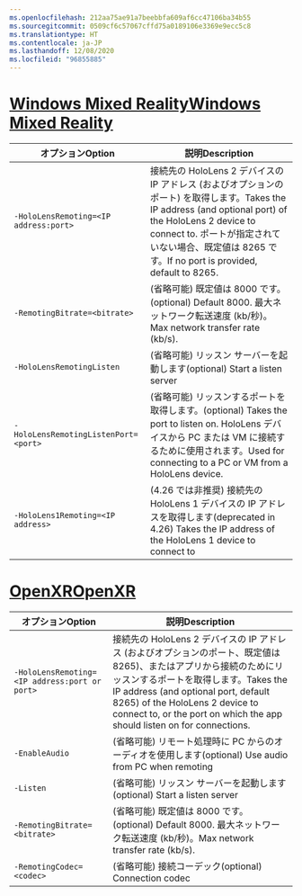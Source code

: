 ```yaml
---
ms.openlocfilehash: 212aa75ae91a7beebbfa609af6cc47106ba34b55
ms.sourcegitcommit: 0509cf6c57067cffd75a0189106e3369e9ecc5c8
ms.translationtype: HT
ms.contentlocale: ja-JP
ms.lasthandoff: 12/08/2020
ms.locfileid: "96855885"
---
```

# <a name="windows-mixed-reality"></a>[<span data-ttu-id="411e5-101">Windows Mixed Reality</span><span class="sxs-lookup"><span data-stu-id="411e5-101">Windows Mixed Reality</span></span>](#tab/wmr)

| <span data-ttu-id="411e5-102">オプション</span><span class="sxs-lookup"><span data-stu-id="411e5-102">Option</span></span> | <span data-ttu-id="411e5-103">説明</span><span class="sxs-lookup"><span data-stu-id="411e5-103">Description</span></span> |
| ------ | ----------- |
| `-HoloLensRemoting=<IP address:port>` | <span data-ttu-id="411e5-104">接続先の HoloLens 2 デバイスの IP アドレス (およびオプションのポート) を取得します。</span><span class="sxs-lookup"><span data-stu-id="411e5-104">Takes the IP address (and optional port) of the HoloLens 2 device to connect to.</span></span> <span data-ttu-id="411e5-105">ポートが指定されていない場合、既定値は 8265 です。</span><span class="sxs-lookup"><span data-stu-id="411e5-105">If no port is provided, default to 8265.</span></span> |
| `-RemotingBitrate=<bitrate>` | <span data-ttu-id="411e5-106">(省略可能) 既定値は 8000 です。</span><span class="sxs-lookup"><span data-stu-id="411e5-106">(optional) Default 8000.</span></span> <span data-ttu-id="411e5-107">最大ネットワーク転送速度 (kb/秒)。</span><span class="sxs-lookup"><span data-stu-id="411e5-107">Max network transfer rate (kb/s).</span></span> |
| `-HoloLensRemotingListen` | <span data-ttu-id="411e5-108">(省略可能) リッスン サーバーを起動します</span><span class="sxs-lookup"><span data-stu-id="411e5-108">(optional) Start a listen server</span></span> |
| `-HoloLensRemotingListenPort=<port>` | <span data-ttu-id="411e5-109">(省略可能) リッスンするポートを取得します。</span><span class="sxs-lookup"><span data-stu-id="411e5-109">(optional) Takes the port to listen on.</span></span> <span data-ttu-id="411e5-110">HoloLens デバイスから PC または VM に接続するために使用されます。</span><span class="sxs-lookup"><span data-stu-id="411e5-110">Used for connecting to a PC or VM from a HoloLens device.</span></span> |
| `-HoloLens1Remoting=<IP address>` | <span data-ttu-id="411e5-111">(4.26 では非推奨) 接続先の HoloLens 1 デバイスの IP アドレスを取得します</span><span class="sxs-lookup"><span data-stu-id="411e5-111">(deprecated in 4.26) Takes the IP address of the HoloLens 1 device to connect to</span></span> |

# <a name="openxr"></a>[<span data-ttu-id="411e5-112">OpenXR</span><span class="sxs-lookup"><span data-stu-id="411e5-112">OpenXR</span></span>](#tab/openxr)

| <span data-ttu-id="411e5-113">オプション</span><span class="sxs-lookup"><span data-stu-id="411e5-113">Option</span></span> | <span data-ttu-id="411e5-114">説明</span><span class="sxs-lookup"><span data-stu-id="411e5-114">Description</span></span> |
| ------ | ----------- |
| `-HoloLensRemoting=<IP address:port or port>` | <span data-ttu-id="411e5-115">接続先の HoloLens 2 デバイスの IP アドレス (およびオプションのポート、既定値は 8265)、またはアプリから接続のためにリッスンするポートを取得します。</span><span class="sxs-lookup"><span data-stu-id="411e5-115">Takes the IP address (and optional port, default 8265) of the HoloLens 2 device to connect to, or the port on which the app should listen on for connections.</span></span> |
| `-EnableAudio` | <span data-ttu-id="411e5-116">(省略可能) リモート処理時に PC からのオーディオを使用します</span><span class="sxs-lookup"><span data-stu-id="411e5-116">(optional) Use audio from PC when remoting</span></span>  |
| `-Listen` | <span data-ttu-id="411e5-117">(省略可能) リッスン サーバーを起動します</span><span class="sxs-lookup"><span data-stu-id="411e5-117">(optional) Start a listen server</span></span> |
| `-RemotingBitrate=<bitrate>` | <span data-ttu-id="411e5-118">(省略可能) 既定値は 8000 です。</span><span class="sxs-lookup"><span data-stu-id="411e5-118">(optional) Default 8000.</span></span> <span data-ttu-id="411e5-119">最大ネットワーク転送速度 (kb/秒)。</span><span class="sxs-lookup"><span data-stu-id="411e5-119">Max network transfer rate (kb/s).</span></span> |
| `-RemotingCodec=<codec>` | <span data-ttu-id="411e5-120">(省略可能) 接続コーデック</span><span class="sxs-lookup"><span data-stu-id="411e5-120">(optional) Connection codec</span></span>  |